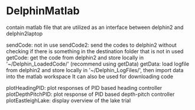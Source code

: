 DelphinMatlab
=============

contain matlab file that are utilized as an interface between delphin2 and delphin2laptop

sendCode: not in use
sendCode2: send the codes to delphin2 without checking if there is something in the destination folder that is not in used
getCode: get the code from delphin2 and store locally in '~/Delphin_LoadedCode/'
         (recommend using getData)
getData: load logfile from delphin2 and store locally in '~/Delphin_LogFiles/', then import data into the matlab workspace
         It can also be used for downloading code

plotHeadingPID: plot responses of PID based heading controller
plotDepthPitchPID: plot response of PID based depth-pitch controller
plotEastleighLake: display overview of the lake trial